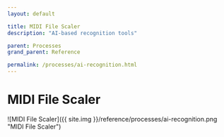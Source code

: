 ```yaml
---
layout: default

title: MIDI File Scaler
description: "AI-based recognition tools"

parent: Processes
grand_parent: Reference

permalink: /processes/ai-recognition.html
---
```

# MIDI File Scaler

![MIDI File Scaler]({{ site.img }}/reference/processes/ai-recognition.png "MIDI File Scaler") 
